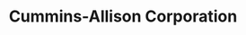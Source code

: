 ---
title: Cummins-Allison Corporation
slug: cummins-allison-corporation
updated-on: '2024-05-30T13:44:31.749Z'
created-on: '2024-05-30T13:41:46.671Z'
published-on: '2024-05-30T13:54:32.469Z'
f_city-state-2:
- cms/city/lubbock-tx.md
- cms/city/englewood-co.md
- cms/city/clackamas-or.md
- cms/city/portland-or.md
- cms/city/selma-tx.md
- cms/city/seattle-wa.md
- cms/city/oak-park-mi.md
- cms/city/eden-prairie-mn.md
- cms/city/saint-louis-mo.md
f_locations:
- cms/payday-loan/cummins-allison-corporation-15569.md
- cms/payday-loan/cummins-allison-corporation-15570.md
- cms/payday-loan/cummins-allison-corporation-15571.md
- cms/payday-loan/cummins-allison-corporation-15572.md
- cms/payday-loan/cummins-allison-corporation-15573.md
- cms/payday-loan/cummins-allison-corporation-15574.md
- cms/payday-loan/cummins-allison-corporation-15575.md
- cms/payday-loan/cummins-allison-corporation-15576.md
- cms/payday-loan/cummins-allison-corporation-15577.md
- cms/payday-loan/cummins-allison-corporation-15578.md
f_states:
- cms/state/texas.md
- cms/state/colorado.md
- cms/state/oregon.md
- cms/state/washington.md
- cms/state/michigan.md
- cms/state/minnesota.md
- cms/state/missouri.md
layout: '[company].html'
tags: company
---